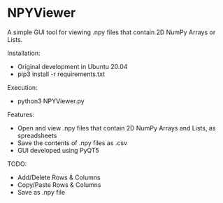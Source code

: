 # NPYViewer
A simple GUI tool for viewing .npy files that contain 2D NumPy Arrays or Lists.

Installation:
* Original development in Ubuntu 20.04
* pip3 install -r requirements.txt

Execution:
* python3 NPYViewer.py

Features:
* Open and view .npy files that contain 2D NumPy Arrays and Lists, as spreadsheets
* Save the contents of .npy files as .csv
* GUI developed using PyQT5

TODO:
* Add/Delete Rows & Columns
* Copy/Paste Rows & Columns
* Save as .npy file

